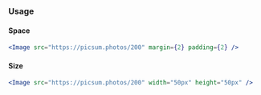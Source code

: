 ### Usage

#### Space

```jsx
<Image src="https://picsum.photos/200" margin={2} padding={2} />
```

#### Size

```jsx
<Image src="https://picsum.photos/200" width="50px" height="50px" />
```
